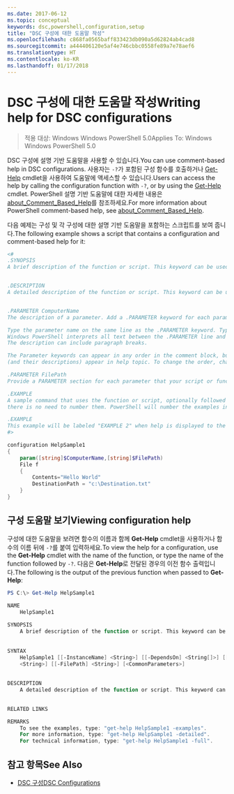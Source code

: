 ```yaml
---
ms.date: 2017-06-12
ms.topic: conceptual
keywords: dsc,powershell,configuration,setup
title: "DSC 구성에 대한 도움말 작성"
ms.openlocfilehash: c868fa0565baff833423db090a5d62824ab4cad8
ms.sourcegitcommit: a444406120e5af4e746cbbc0558fe89a7e78aef6
ms.translationtype: HT
ms.contentlocale: ko-KR
ms.lasthandoff: 01/17/2018
---
```

# <a name="writing-help-for-dsc-configurations"></a><span data-ttu-id="dbafd-103">DSC 구성에 대한 도움말 작성</span><span class="sxs-lookup"><span data-stu-id="dbafd-103">Writing help for DSC configurations</span></span>

><span data-ttu-id="dbafd-104">적용 대상: Windows Windows PowerShell 5.0</span><span class="sxs-lookup"><span data-stu-id="dbafd-104">Applies To: Windows Windows PowerShell 5.0</span></span>

<span data-ttu-id="dbafd-105">DSC 구성에 설명 기반 도움말을 사용할 수 있습니다.</span><span class="sxs-lookup"><span data-stu-id="dbafd-105">You can use comment-based help in DSC configurations.</span></span> <span data-ttu-id="dbafd-106">사용자는 `-?`가 포함된 구성 함수를 호출하거나 [Get-Help](https://technet.microsoft.com/en-us/library/hh849696.aspx) cmdlet을 사용하여 도움말에 액세스할 수 있습니다.</span><span class="sxs-lookup"><span data-stu-id="dbafd-106">Users can access the help by calling the configuration function with `-?`, or by using the [Get-Help](https://technet.microsoft.com/en-us/library/hh849696.aspx) cmdlet.</span></span> <span data-ttu-id="dbafd-107">PowerShell 설명 기반 도움말에 대한 자세한 내용은 [about_Comment_Based_Help](https://technet.microsoft.com/en-us/library/hh847834.aspx)를 참조하세요.</span><span class="sxs-lookup"><span data-stu-id="dbafd-107">For more information about PowerShell comment-based help, see [about_Comment_Based_Help](https://technet.microsoft.com/en-us/library/hh847834.aspx).</span></span>

<span data-ttu-id="dbafd-108">다음 예제는 구성 및 각 구성에 대한 설명 기반 도움말을 포함하는 스크립트를 보여 줍니다.</span><span class="sxs-lookup"><span data-stu-id="dbafd-108">The following example shows a script that contains a configuration and comment-based help for it:</span></span>

```powershell
<#
.SYNOPSIS
A brief description of the function or script. This keyword can be used only once for each configuration.


.DESCRIPTION
A detailed description of the function or script. This keyword can be used only once for each configuration.


.PARAMETER ComputerName
The description of a parameter. Add a .PARAMETER keyword for each parameter in the function or script syntax.

Type the parameter name on the same line as the .PARAMETER keyword. Type the parameter description on the lines following the .PARAMETER keyword. 
Windows PowerShell interprets all text between the .PARAMETER line and the next keyword or the end of the comment block as part of the parameter description. 
The description can include paragraph breaks.

The Parameter keywords can appear in any order in the comment block, but the function or script syntax determines the order in which the parameters 
(and their descriptions) appear in help topic. To change the order, change the syntax.

.PARAMETER FilePath
Provide a PARAMETER section for each parameter that your script or function accepts.

.EXAMPLE
A sample command that uses the function or script, optionally followed by sample output and a description. Repeat this keyword for each example. If you have multiple examples,
there is no need to number them. PowerShell will number the examples in help text.

.EXAMPLE
This example will be labeled "EXAMPLE 2" when help is displayed to the user.
#>

configuration HelpSample1
{
    param([string]$ComputerName,[string]$FilePath)
    File f
    {
        Contents="Hello World"
        DestinationPath = "c:\Destination.txt"
    }
}
```

## <a name="viewing-configuration-help"></a><span data-ttu-id="dbafd-109">구성 도움말 보기</span><span class="sxs-lookup"><span data-stu-id="dbafd-109">Viewing configuration help</span></span>

<span data-ttu-id="dbafd-110">구성에 대한 도움말을 보려면 함수의 이름과 함께 **Get-Help** cmdlet을 사용하거나 함수의 이름 뒤에 `-?`를 붙여 입력하세요.</span><span class="sxs-lookup"><span data-stu-id="dbafd-110">To view the help for a configuration, use the **Get-Help** cmdlet with the name of the function, or type the name of the function followed by `-?`.</span></span> <span data-ttu-id="dbafd-111">다음은 **Get-Help**로 전달된 경우의 이전 함수 출력입니다.</span><span class="sxs-lookup"><span data-stu-id="dbafd-111">The following is the output of the previous function when passed to **Get-Help**:</span></span>

```powershell
PS C:\> Get-Help HelpSample1

NAME
    HelpSample1
    
SYNOPSIS
    A brief description of the function or script. This keyword can be used only once for each configuration.
    
    
SYNTAX
    HelpSample1 [[-InstanceName] <String>] [[-DependsOn] <String[]>] [[-OutputPath] <String>] [[-ConfigurationData] <Hashtable>] [[-ComputerName] 
    <String>] [[-FilePath] <String>] [<CommonParameters>]
    
    
DESCRIPTION
    A detailed description of the function or script. This keyword can be used only once for each configuration.
    

RELATED LINKS

REMARKS
    To see the examples, type: "get-help HelpSample1 -examples".
    For more information, type: "get-help HelpSample1 -detailed".
    For technical information, type: "get-help HelpSample1 -full".
```

## <a name="see-also"></a><span data-ttu-id="dbafd-112">참고 항목</span><span class="sxs-lookup"><span data-stu-id="dbafd-112">See Also</span></span>
* [<span data-ttu-id="dbafd-113">DSC 구성</span><span class="sxs-lookup"><span data-stu-id="dbafd-113">DSC Configurations</span></span>](configurations.md)

